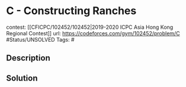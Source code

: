 # C - Constructing Ranches

contest: [[CFICPC/102452/102452|2019-2020 ICPC Asia Hong Kong Regional Contest]]
url: https://codeforces.com/gym/102452/problem/C
#Status/UNSOLVED
Tags: #

## Description

## Solution

